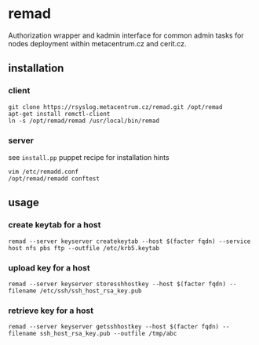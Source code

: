 # remad

Authorization wrapper and kadmin interface for common admin tasks for nodes
deployment within metacentrum.cz and cerit.cz.

## installation

### client
```
git clone https://rsyslog.metacentrum.cz/remad.git /opt/remad
apt-get install remctl-client
ln -s /opt/remad/remad /usr/local/bin/remad
```

### server
see `install.pp` puppet recipe for installation hints

```
vim /etc/remadd.conf
/opt/remad/remadd conftest
```

## usage

### create keytab for a host
```
remad --server keyserver createkeytab --host $(facter fqdn) --service host nfs pbs ftp --outfile /etc/krb5.keytab
```

### upload key for a host
```
remad --server keyserver storesshhostkey --host $(facter fqdn) --filename /etc/ssh/ssh_host_rsa_key.pub
```

### retrieve key for a host
```
remad --server keyserver getsshhostkey --host $(facter fqdn) --filename ssh_host_rsa_key.pub --outfile /tmp/abc
```

